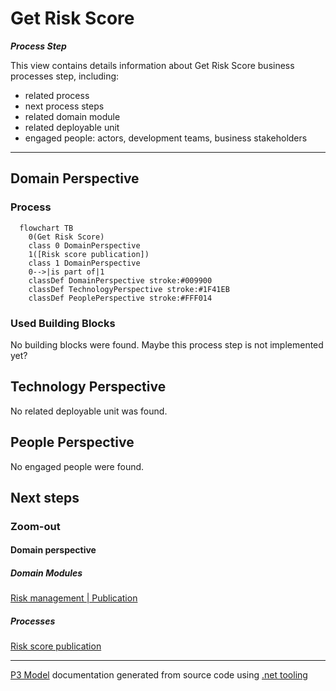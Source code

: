﻿
# Get Risk Score

***Process Step***  

This view contains details information about Get Risk Score business processes step, including:
- related process
- next process steps
- related domain module
- related deployable unit
- engaged people: actors, development teams, business stakeholders  

---



## Domain Perspective


### Process

```mermaid
  flowchart TB
    0(Get Risk Score)
    class 0 DomainPerspective
    1([Risk score publication])
    class 1 DomainPerspective
    0-->|is part of|1
    classDef DomainPerspective stroke:#009900
    classDef TechnologyPerspective stroke:#1F41EB
    classDef PeoplePerspective stroke:#FFF014
```

### Used Building Blocks

No building blocks were found. Maybe this process step is not implemented yet?  

## Technology Perspective

No related deployable unit was found.  

## People Perspective

No engaged people were found.  

## Next steps


### Zoom-out


#### Domain perspective


##### Domain Modules

[Risk management | Publication](Publication.md)  

##### Processes

[Risk score publication](../../../Processes/RiskScorePublication.md)  

---

[P3 Model](https://github.com/P3-model/P3-model) documentation generated from source code using [.net tooling](https://github.com/P3-model/P3-model-dotnet)